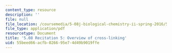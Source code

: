 ```yaml
---
content_type: resource
description: ''
file: null
file_location: /coursemedia/5-08j-biological-chemistry-ii-spring-2016/55beed66acfb026695e74d49b9019ffe_MIT5_08jS16r5_overview.pdf
file_type: application/pdf
resourcetype: Document
title: '5.08 Recitation 5: Overview of cross-linking'
uid: 55beed66-acfb-0266-95e7-4d49b9019ffe
---
```

